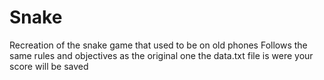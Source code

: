 # Snake
Recreation of the snake game that used to be on old phones
Follows the same rules and objectives as the original one
the data.txt file is were your score will be saved
